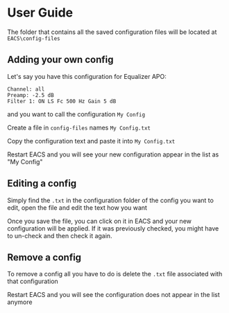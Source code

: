 # User Guide

The folder that contains all the saved configuration files will be located at `EACS\config-files`

## Adding your own config

Let's say you have this configuration for Equalizer APO:

```
Channel: all
Preamp: -2.5 dB
Filter 1: ON LS Fc 500 Hz Gain 5 dB
```

and you want to call the configuration `My Config`

Create a file in `config-files` names `My Config.txt`

Copy the configuration text and paste it into `My Config.txt`

Restart EACS and you will see your new configuration appear in the list as "My Config"

## Editing a config

Simply find the `.txt` in the configuration folder of the config you want to edit, open the file and edit the text how you want

Once you save the file, you can click on it in EACS and your new configuration will be applied. If it was previously checked, you might have to un-check and then check it again.

## Remove a config

To remove a config all you have to do is delete the `.txt` file associated with that configuration

Restart EACS and you will see the configuration does not appear in the list anymore
